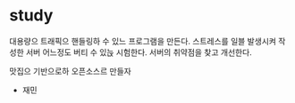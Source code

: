 # study
대용량으 트래픽으 핸들링하 수 있느 프로그램을 만든다.
스트레스를 일블 발생시켜 작성한 서버 어느정도 버티 수 있늕 시험한다.
서버의 취약점을 찾고 개선한다. 

맛집으 기반으로하 오픈소스르 만들자 

- 재민
